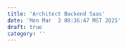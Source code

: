 ```yaml
---
title: 'Architect Backend Saas'
date: 'Mon Mar  3 08:36:47 MST 2025'
draft: true
category: ''
---
```

